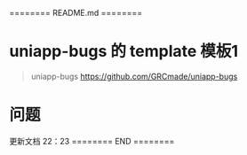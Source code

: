 ======== README.md ========

# uniapp-bugs 的 template 模板1
> uniapp-bugs https://github.com/GRCmade/uniapp-bugs

# 问题
更新文档
22：23
======== END ========